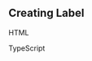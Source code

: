 ## Creating Label

HTML
<snippet id='creating-label-html'/>

TypeScript
<snippet id='creating-label-code'/>